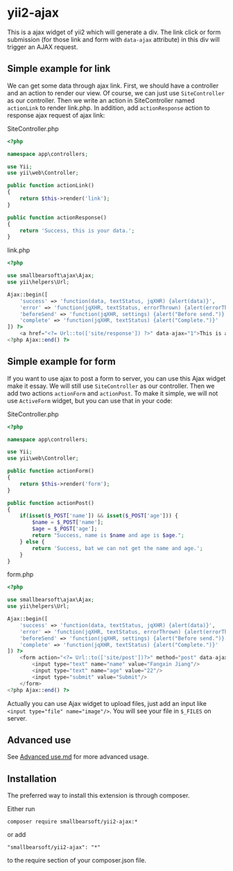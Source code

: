 # yii2-ajax
This is a ajax widget of yii2 which will generate a div. The link click or form submission (for those link and form with 
`data-ajax` attribute) in this div will trigger an AJAX request.



## Simple example for link
We can get some data through ajax link. First, we should have a controller and an action to render our view. Of course, 
we can just use `SiteController` as our controller. Then we write an action in SiteController named `actionLink` to 
render link.php. In addition, add `actionResponse` action to response ajax request of ajax link:

SiteController.php
```php
<?php

namespace app\controllers;

use Yii;
use yii\web\Controller;

public function actionLink()
{
    return $this->render('link');
}

public function actionResponse()
{
    return 'Success, this is your data.';
}
```

link.php
```php
<?php

use smallbearsoft\ajax\Ajax;
use yii\helpers\Url;

Ajax::begin([
    'success' => 'function(data, textStatus, jqXHR) {alert(data)}',
    'error' => 'function(jqXHR, textStatus, errorThrown) {alert(errorThrown)}',
    'beforeSend' => 'function(jqXHR, settings) {alert("Before send.")}',
    'complete' => 'function(jqXHR, textStatus) {alert("Complete.")}'
]) ?>
    <a href="<?= Url::to(['site/response']) ?>" data-ajax="1">This is an ajax link.</a>
<?php Ajax::end() ?>
```

## Simple example for form
If you want to use ajax to post a form to server, you can use this Ajax widget make it essay. We will still use 
`SiteController` as our controller. Then we add two actions `actionForm` and `actionPost`. To make it simple, we will 
not use `ActiveForm` widget, but you can use that in your code:

SiteController.php
```php
<?php

namespace app\controllers;

use Yii;
use yii\web\Controller;

public function actionForm()
{
    return $this->render('form');
}

public function actionPost()
{
    if(isset($_POST['name']) && isset($_POST['age'])) {
        $name = $_POST['name'];
        $age = $_POST['age'];
        return "Success, name is $name and age is $age.";
    } else {
        return 'Success, bat we can not get the name and age.';
    }
}
```

form.php
```php
<?php

use smallbearsoft\ajax\Ajax;
use yii\helpers\Url;

Ajax::begin([
    'success' => 'function(data, textStatus, jqXHR) {alert(data)}',
    'error' => 'function(jqXHR, textStatus, errorThrown) {alert(errorThrown)}',
    'beforeSend' => 'function(jqXHR, settings) {alert("Before send.")}',
    'complete' => 'function(jqXHR, textStatus) {alert("Complete.")}'
]) ?>
    <form action="<?= Url::to(['site/post'])?>" method="post" data-ajax="1">
        <input type="text" name="name" value="Fangxin Jiang"/>
        <input type="text" name="age" value="22"/>
        <input type="submit" value="Submit"/>
    </form>
<?php Ajax::end() ?>
```

Actually you can use Ajax widget to upload files, just add an input like `<input type="file" name="image"/>`. You will 
see your file in `$_FILES` on server.

## Advanced use
See [Advanced use.md](https://github.com/smallbearsoft/yii2-ajax/wiki/Advanced-use) for more advanced usage.

## Installation
The preferred way to install this extension is through composer.

Either run

```
composer require smallbearsoft/yii2-ajax:*
```

or add

```
"smallbearsoft/yii2-ajax": "*"
```

to the require section of your composer.json file.
